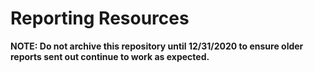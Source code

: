 # Reporting Resources

**NOTE: Do not archive this repository until 12/31/2020 to ensure older reports sent out continue to work as expected.**
